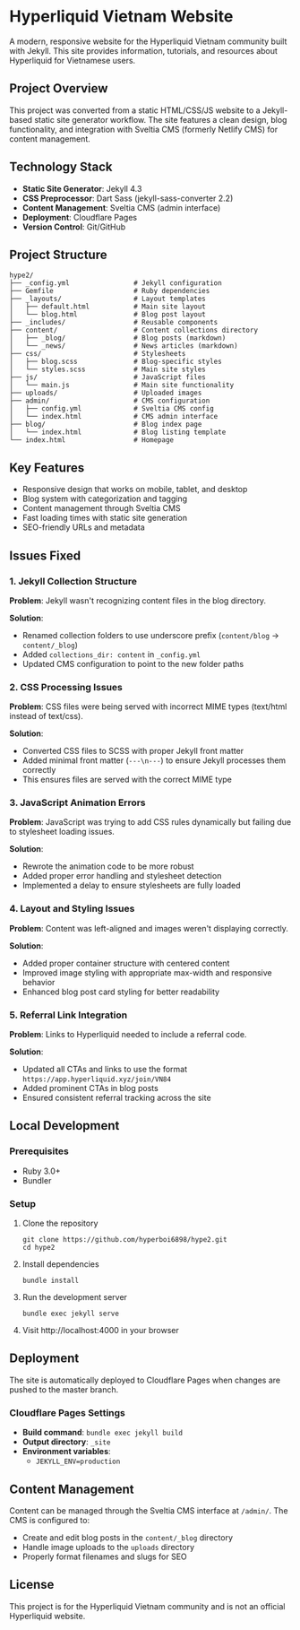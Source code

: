 # Hyperliquid Vietnam Website

A modern, responsive website for the Hyperliquid Vietnam community built with Jekyll. This site provides information, tutorials, and resources about Hyperliquid for Vietnamese users.

## Project Overview

This project was converted from a static HTML/CSS/JS website to a Jekyll-based static site generator workflow. The site features a clean design, blog functionality, and integration with Sveltia CMS (formerly Netlify CMS) for content management.

## Technology Stack

- **Static Site Generator**: Jekyll 4.3
- **CSS Preprocessor**: Dart Sass (jekyll-sass-converter 2.2)
- **Content Management**: Sveltia CMS (admin interface)
- **Deployment**: Cloudflare Pages
- **Version Control**: Git/GitHub

## Project Structure

```
hype2/
├── _config.yml                # Jekyll configuration
├── Gemfile                    # Ruby dependencies
├── _layouts/                  # Layout templates
│   ├── default.html           # Main site layout
│   └── blog.html              # Blog post layout
├── _includes/                 # Reusable components
├── content/                   # Content collections directory
│   ├── _blog/                 # Blog posts (markdown)
│   └── _news/                 # News articles (markdown)
├── css/                       # Stylesheets
│   ├── blog.scss              # Blog-specific styles
│   └── styles.scss            # Main site styles
├── js/                        # JavaScript files
│   └── main.js                # Main site functionality
├── uploads/                   # Uploaded images
├── admin/                     # CMS configuration
│   ├── config.yml             # Sveltia CMS config
│   └── index.html             # CMS admin interface
├── blog/                      # Blog index page
│   └── index.html             # Blog listing template
└── index.html                 # Homepage
```

## Key Features

- Responsive design that works on mobile, tablet, and desktop
- Blog system with categorization and tagging
- Content management through Sveltia CMS
- Fast loading times with static site generation
- SEO-friendly URLs and metadata

## Issues Fixed

### 1. Jekyll Collection Structure

**Problem**: Jekyll wasn't recognizing content files in the blog directory.

**Solution**: 
- Renamed collection folders to use underscore prefix (`content/blog` → `content/_blog`)
- Added `collections_dir: content` in `_config.yml`
- Updated CMS configuration to point to the new folder paths

### 2. CSS Processing Issues

**Problem**: CSS files were being served with incorrect MIME types (text/html instead of text/css).

**Solution**:
- Converted CSS files to SCSS with proper Jekyll front matter
- Added minimal front matter (`---\n---`) to ensure Jekyll processes them correctly
- This ensures files are served with the correct MIME type

### 3. JavaScript Animation Errors

**Problem**: JavaScript was trying to add CSS rules dynamically but failing due to stylesheet loading issues.

**Solution**:
- Rewrote the animation code to be more robust
- Added proper error handling and stylesheet detection
- Implemented a delay to ensure stylesheets are fully loaded

### 4. Layout and Styling Issues

**Problem**: Content was left-aligned and images weren't displaying correctly.

**Solution**:
- Added proper container structure with centered content
- Improved image styling with appropriate max-width and responsive behavior
- Enhanced blog post card styling for better readability

### 5. Referral Link Integration

**Problem**: Links to Hyperliquid needed to include a referral code.

**Solution**:
- Updated all CTAs and links to use the format `https://app.hyperliquid.xyz/join/VN84`
- Added prominent CTAs in blog posts
- Ensured consistent referral tracking across the site

## Local Development

### Prerequisites

- Ruby 3.0+
- Bundler

### Setup

1. Clone the repository
   ```
   git clone https://github.com/hyperboi6898/hype2.git
   cd hype2
   ```

2. Install dependencies
   ```
   bundle install
   ```

3. Run the development server
   ```
   bundle exec jekyll serve
   ```

4. Visit http://localhost:4000 in your browser

## Deployment

The site is automatically deployed to Cloudflare Pages when changes are pushed to the master branch.

### Cloudflare Pages Settings

- **Build command**: `bundle exec jekyll build`
- **Output directory**: `_site`
- **Environment variables**:
  - `JEKYLL_ENV=production`

## Content Management

Content can be managed through the Sveltia CMS interface at `/admin/`. The CMS is configured to:

- Create and edit blog posts in the `content/_blog` directory
- Handle image uploads to the `uploads` directory
- Properly format filenames and slugs for SEO

## License

This project is for the Hyperliquid Vietnam community and is not an official Hyperliquid website.

